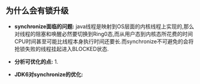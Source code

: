 ## 为什么会有锁升级
* **synchronize面临的问题:** java线程是映射到OS层面的内核线程上实现的,那么对线程的阻塞和唤醒必然要切换到Ring0态,而从用户态到内核态所花费的时间CPU时间甚至可能比线程本身执行时间还要长.而synchronize不可避免的会将抢锁失败的线程挂起进入BLOCKED状态.

* **分析可优化的点:**
  1.

* **JDK6对synchronize的优化:**
